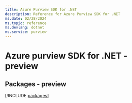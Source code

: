 ```yaml
---
title: Azure Purview SDK for .NET
description: Reference for Azure Purview SDK for .NET
ms.date: 02/28/2024
ms.topic: reference
ms.devlang: dotnet
ms.service: purview
---
```

# Azure purview SDK for .NET - preview
## Packages - preview
[!INCLUDE [packages](purview-index.md)]